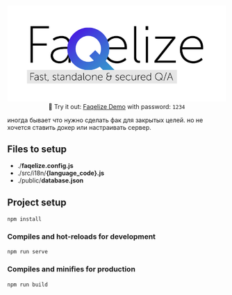 <img src="assets/banner.jpg" alt="drawing" width="800"/>

<center>
🖤 Try it out: <a href="https://ilyich.ru/Faqelize/" target="_blank">Faqelize Demo</a> with password: <code>1234</code>
</center>

иногда бывает что нужно сделать фак для закрытых целей.
но не хочется ставить докер или настраивать сервер.

## Files to setup
- ./**faqelize.config.js**
- ./src/i18n/**{language_code}.js**
- ./public/**database.json**

## Project setup
```
npm install
```

### Compiles and hot-reloads for development
```
npm run serve
```

### Compiles and minifies for production
```
npm run build
```